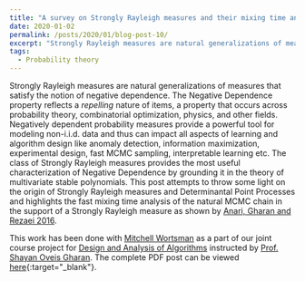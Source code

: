 ```yaml
---
title: "A survey on Strongly Rayleigh measures and their mixing time analysis"
date: 2020-01-02
permalink: /posts/2020/01/blog-post-10/
excerpt: "Strongly Rayleigh measures are natural generalizations of measures that satisfy the notion of negative dependence. The class of Strongly Rayleigh measures provides the most useful characterization of Negative Dependence by grounding it in the theory of multivariate stable polynomials. This post attempts to throw some light on the origin of Strongly Rayleigh measures and Determinantal Point Processes and highlights the fast mixing time analysis of the natural MCMC chain in the support of a Strongly Rayleigh measure as shown by [Anari, Gharan and Rezaei 2016](https://arxiv.org/abs/1602.05242)."
tags:
  - Probability theory
---
```


Strongly Rayleigh measures are natural generalizations of measures that satisfy the notion of negative dependence. The Negative Dependence property reflects a _repelling_ nature of items, a property that occurs across probability theory, combinatorial optimization, physics, and other fields. Negatively dependent probability measures provide a powerful tool for modeling non-i.i.d. data and thus can impact all aspects of learning and algorithm design like anomaly detection, information maximization, experimental design, fast MCMC sampling, interpretable learning etc. The class of Strongly Rayleigh measures provides the most useful characterization of Negative Dependence by grounding it in the theory of multivariate stable polynomials. This post attempts to throw some light on the origin of Strongly Rayleigh measures and Determinantal Point Processes and highlights the fast mixing time analysis of the natural MCMC chain in the support of a Strongly Rayleigh measure as shown by [Anari, Gharan and Rezaei 2016](https://arxiv.org/abs/1602.05242).

This work has been done with [Mitchell Wortsman](https://mitchellnw.github.io/) as a part of our joint course project for [Design and Analysis of Algorithms](https://courses.cs.washington.edu/courses/cse521/19au/) instructed by [Prof. Shayan Oveis Gharan](https://homes.cs.washington.edu/~shayan/). The complete PDF post can be viewed [here](\files\SRmixing.pdf){:target="_blank"}.